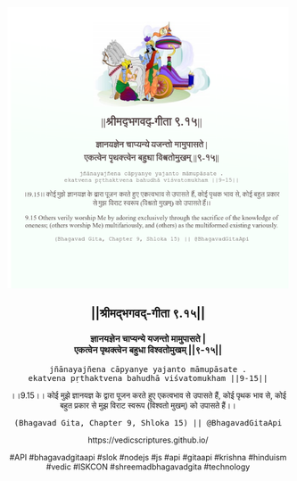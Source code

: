 <img src="../../asset/BG_9_15.png"/>
<center><h2>||श्रीमद्‍भगवद्‍-गीता ९.१५||</h2>
<h3>ज्ञानयज्ञेन चाप्यन्ये यजन्तो मामुपासते |<br/>एकत्वेन पृथक्त्वेन बहुधा विश्वतोमुखम् ||९-१५||</h3>
<pre>jñānayajñena cāpyanye yajanto māmupāsate .<br/>ekatvena pṛthaktvena bahudhā viśvatomukham ||9-15||</pre>
<p>।।9.15।। कोई मुझे ज्ञानयज्ञ के द्वारा पूजन करते हुए एकत्वभाव से उपासते हैं, कोई पृथक भाव से, कोई बहुत प्रकार से मुझ विराट स्वरूप (विश्वतो मुखम्) को उपासते हैं।।</p>
<pre>(Bhagavad Gita, Chapter 9, Shloka 15) || @BhagavadGitaApi</pre><p>https://vedicscriptures.github.io/</p><p>#API #bhagavadgitaapi #slok #nodejs #js #api #gitaapi #krishna #hinduism #vedic #ISKCON #shreemadbhagavadgita #technology</p></center>